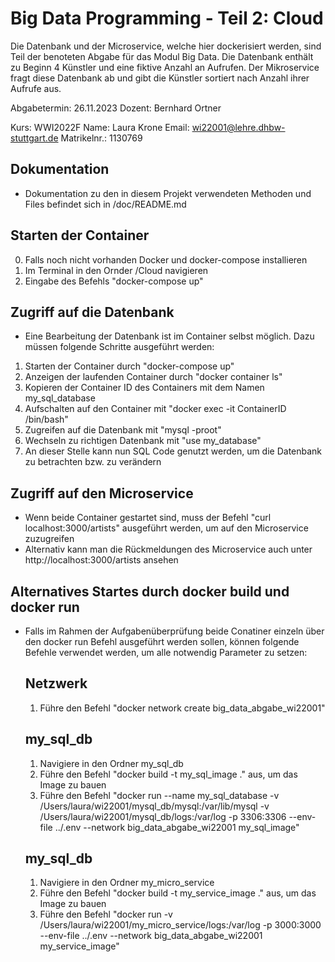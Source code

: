 # Big Data Programming - Teil 2: Cloud

Die Datenbank und der Microservice, welche hier dockerisiert werden, sind Teil der benoteten Abgabe für das Modul Big Data. 
Die Datenbank enthält zu Beginn 4 Künstler und eine fiktive Anzahl an Aufrufen. Der Mikroservice fragt diese Datenbank ab und gibt die Künstler sortiert nach Anzahl ihrer Aufrufe aus. 

Abgabetermin: 26.11.2023
Dozent: Bernhard Ortner

Kurs: WWI2022F
Name: Laura Krone
Email: wi22001@lehre.dhbw-stuttgart.de
Matrikelnr.: 1130769

## Dokumentation
- Dokumentation zu den in diesem Projekt verwendeten Methoden und Files befindet sich in /doc/README.md

## Starten der Container 
0. Falls noch nicht vorhanden Docker und docker-compose installieren
1. Im Terminal in den Ornder /Cloud navigieren
2. Eingabe des Befehls "docker-compose up"

## Zugriff auf die Datenbank
- Eine Bearbeitung der Datenbank ist im Container selbst möglich. Dazu müssen folgende Schritte ausgeführt werden: 
1. Starten der Container durch "docker-compose up"
2. Anzeigen der laufenden Container durch "docker container ls"
3. Kopieren der Container ID des Containers mit dem Namen my_sql_database
4. Aufschalten auf den Container mit "docker exec -it ContainerID /bin/bash"
5. Zugreifen auf die Datenbank mit "mysql -proot"
6. Wechseln zu richtigen Datenbank mit "use my_database"
7. An dieser Stelle kann nun SQL Code genutzt werden, um die Datenbank zu betrachten bzw. zu verändern

## Zugriff auf den Microservice
- Wenn beide Container gestartet sind, muss der Befehl "curl localhost:3000/artists" ausgeführt werden, um auf den Microservice zuzugreifen 
- Alternativ kann man die Rückmeldungen des Microservice auch unter http://localhost:3000/artists ansehen


## Alternatives Startes durch docker build und docker run
- Falls im Rahmen der Aufgabenüberprüfung beide Conatiner einzeln über den docker run Befehl ausgeführt werden sollen, können folgende Befehle verwendet werden, um alle notwendig Parameter zu setzen: 

    ## Netzwerk 
    1. Führe den Befehl "docker network create big_data_abgabe_wi22001"

    ## my_sql_db
    1. Navigiere in den Ordner my_sql_db
    2. Führe den Befehl "docker build -t my_sql_image ." aus, um das Image zu bauen
    3. Führe den Befehl "docker run --name my_sql_database -v /Users/laura/wi22001/mysql_db/mysql:/var/lib/mysql -v /Users/laura/wi22001/mysql_db/logs:/var/log -p 3306:3306 --env-file ../.env --network big_data_abgabe_wi22001 my_sql_image"

    ## my_sql_db
    1. Navigiere in den Ordner my_micro_service
    2. Führe den Befehl "docker build -t my_service_image ." aus, um das Image zu bauen
    3. Führe den Befehl "docker run -v /Users/laura/wi22001/my_micro_service/logs:/var/log -p 3000:3000 --env-file ../.env --network big_data_abgabe_wi22001 my_service_image"